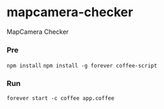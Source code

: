 mapcamera-checker
=================

MapCamera Checker

### Pre

`npm install`
`npm install -g forever coffee-script`

### Run

`forever start -c coffee app.coffee`
